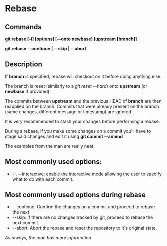 Rebase
===

Commands
---
**git rebase [-i] [options] [\-\-onto newbase] [upstream [branch]]**

**git rebase \-\-continue | \-\-skip | \-\-abort**


Description
---
If **branch** is specified, rebase will checkout on it before doing anything else.

The branch is reset (similarly to a *git reset --hard*) onto **upstream** (or **newbase** if provided).

The commits between **upstream** and the previous HEAD of **branch** are then reapplied on the branch.
Commits that were already present on the branch (same changes, different message or timestamp) are ignored.

It is *very* recommended to stash your changes before performing a rebase.

During a rebase, if you make some changes on a commit you'll have to stage said changes and edit it using **git commit \-\-amend**

The examples from the man are really neat.

Most commonly used options:
---
* -i, \-\-interactive: enable the interactive mode allowing the user to specify what to do with each commit.

Most commonly used options during rebase
---
* \-\-continue: Confirm the changes on a commit and proceed to rebase the next
* \-\-skip: If there are no changes tracked by git, proceed to rebase the next commit.
* \-\-abort: Abort the rebase and reset the repository to it\'s original state.

*As always, the man has more information*
